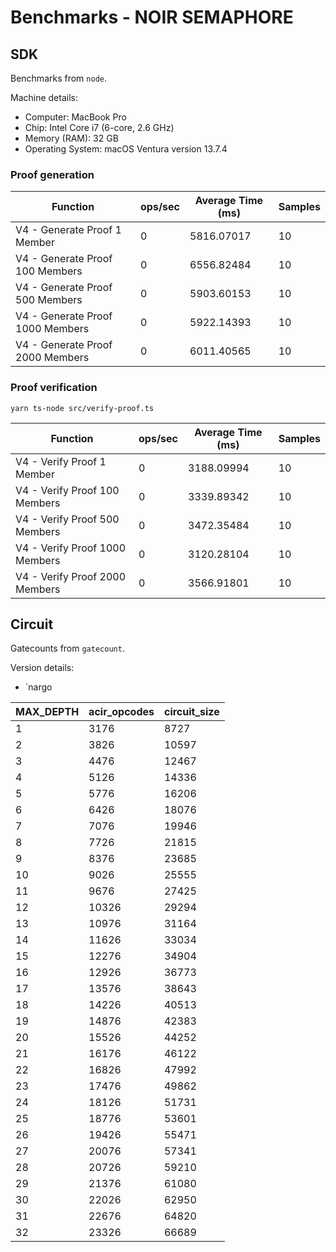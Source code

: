 # Benchmarks - NOIR SEMAPHORE

## SDK 

Benchmarks from `node`. 

Machine details:
- Computer: MacBook Pro
- Chip: Intel Core i7 (6-core, 2.6 GHz)
- Memory (RAM): 32 GB
- Operating System: macOS Ventura version 13.7.4

### Proof generation

| Function                          | ops/sec | Average Time (ms) | Samples |
|----------------------------------|---------|--------------------|---------|
| V4 - Generate Proof 1 Member     | 0       | 5816.07017         | 10      |
| V4 - Generate Proof 100 Members  | 0       | 6556.82484         | 10      |
| V4 - Generate Proof 500 Members  | 0       | 5903.60153         | 10      |
| V4 - Generate Proof 1000 Members | 0       | 5922.14393         | 10      |
| V4 - Generate Proof 2000 Members | 0       | 6011.40565         | 10      |

<!-- ┌─────────┬────────────────────────────────────┬─────────┬───────────────────┬─────────┐
│ (index) │              Function              │ ops/sec │ Average Time (ms) │ Samples │
├─────────┼────────────────────────────────────┼─────────┼───────────────────┼─────────┤
│    0    │   'V4 - Generate Proof 1 Member'   │   '0'   │   '5816.07017'    │   10    │
│    1    │ 'V4 - Generate Proof 100 Members'  │   '0'   │   '6556.82484'    │   10    │
│    2    │ 'V4 - Generate Proof 500 Members'  │   '0'   │   '5903.60153'    │   10    │
│    3    │ 'V4 - Generate Proof 1000 Members' │   '0'   │   '5922.14393'    │   10    │
│    4    │ 'V4 - Generate Proof 2000 Members' │   '0'   │   '6011.40565'    │   10    │
└─────────┴────────────────────────────────────┴─────────┴───────────────────┴─────────┘ -->

### Proof verification
```
yarn ts-node src/verify-proof.ts
```

| Function                        | ops/sec | Average Time (ms) | Samples |
|--------------------------------|---------|--------------------|---------|
| V4 - Verify Proof 1 Member     | 0       | 3188.09994         | 10      |
| V4 - Verify Proof 100 Members  | 0       | 3339.89342         | 10      |
| V4 - Verify Proof 500 Members  | 0       | 3472.35484         | 10      |
| V4 - Verify Proof 1000 Members | 0       | 3120.28104         | 10      |
| V4 - Verify Proof 2000 Members | 0       | 3566.91801         | 10      |

<!-- ┌─────────┬──────────────────────────────────┬─────────┬───────────────────┬─────────┐
│ (index) │             Function             │ ops/sec │ Average Time (ms) │ Samples │
├─────────┼──────────────────────────────────┼─────────┼───────────────────┼─────────┤
│    0    │   'V4 - Verify Proof 1 Member'   │   '0'   │   '3188.09994'    │   10    │
│    1    │ 'V4 - Verify Proof 100 Members'  │   '0'   │   '3339.89342'    │   10    │
│    2    │ 'V4 - Verify Proof 500 Members'  │   '0'   │   '3472.35484'    │   10    │
│    3    │ 'V4 - Verify Proof 1000 Members' │   '0'   │   '3120.28104'    │   10    │
│    4    │ 'V4 - Verify Proof 2000 Members' │   '0'   │   '3566.91801'    │   10    │
└─────────┴──────────────────────────────────┴─────────┴───────────────────┴─────────┘ -->

## Circuit

Gatecounts from `gatecount`. 

Version details:
- `nargo 

| MAX_DEPTH | acir_opcodes | circuit_size |
|-----------|--------------|--------------|
| 1         | 3176         | 8727         |
| 2         | 3826         | 10597        |
| 3         | 4476         | 12467        |
| 4         | 5126         | 14336        |
| 5         | 5776         | 16206        |
| 6         | 6426         | 18076        |
| 7         | 7076         | 19946        |
| 8         | 7726         | 21815        |
| 9         | 8376         | 23685        |
| 10        | 9026         | 25555        |
| 11        | 9676         | 27425        |
| 12        | 10326        | 29294        |
| 13        | 10976        | 31164        |
| 14        | 11626        | 33034        |
| 15        | 12276        | 34904        |
| 16        | 12926        | 36773        |
| 17        | 13576        | 38643        |
| 18        | 14226        | 40513        |
| 19        | 14876        | 42383        |
| 20        | 15526        | 44252        |
| 21        | 16176        | 46122        |
| 22        | 16826        | 47992        |
| 23        | 17476        | 49862        |
| 24        | 18126        | 51731        |
| 25        | 18776        | 53601        |
| 26        | 19426        | 55471        |
| 27        | 20076        | 57341        |
| 28        | 20726        | 59210        |
| 29        | 21376        | 61080        |
| 30        | 22026        | 62950        |
| 31        | 22676        | 64820        |
| 32        | 23326        | 66689        |

<!-- 
 MAX_DEPTH | acir_opcodes |   circuit_size
------------------------------------------
         1 |         3176 |           8727
         2 |         3826 |          10597
         3 |         4476 |          12467
         4 |         5126 |          14336
         5 |         5776 |          16206
         6 |         6426 |          18076
         7 |         7076 |          19946
         8 |         7726 |          21815
         9 |         8376 |          23685
        10 |         9026 |          25555
        11 |         9676 |          27425
        12 |        10326 |          29294
        13 |        10976 |          31164
        14 |        11626 |          33034
        15 |        12276 |          34904
        16 |        12926 |          36773
        17 |        13576 |          38643
        18 |        14226 |          40513
        19 |        14876 |          42383
        20 |        15526 |          44252
        21 |        16176 |          46122
        22 |        16826 |          47992
        23 |        17476 |          49862
        24 |        18126 |          51731
        25 |        18776 |          53601
        26 |        19426 |          55471
        27 |        20076 |          57341
        28 |        20726 |          59210
        29 |        21376 |          61080
        30 |        22026 |          62950
        31 |        22676 |          64820
        32 |        23326 |          66689 -->